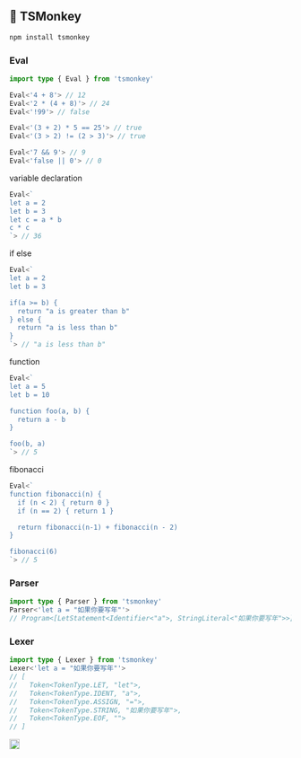 ## 🐒 TSMonkey

```bash
npm install tsmonkey
```

### Eval
```typescript
import type { Eval } from 'tsmonkey'

Eval<'4 + 8'> // 12
Eval<'2 * (4 + 8)'> // 24
Eval<'!99'> // false

Eval<'(3 + 2) * 5 == 25'> // true
Eval<'(3 > 2) != (2 > 3)'> // true

Eval<'7 && 9'> // 9
Eval<'false || 0'> // 0
```

variable declaration
```typescript
Eval<`
let a = 2
let b = 3
let c = a * b
c * c
`> // 36
```

if else
```typescript
Eval<`
let a = 2
let b = 3

if(a >= b) {
  return "a is greater than b"
} else {
  return "a is less than b"
}
`> // "a is less than b"
```

function
```typescript
Eval<`
let a = 5
let b = 10

function foo(a, b) {
  return a - b
}

foo(b, a)
`> // 5
```

fibonacci
```typescript
Eval<`
function fibonacci(n) {
  if (n < 2) { return 0 }
  if (n == 2) { return 1 }

  return fibonacci(n-1) + fibonacci(n - 2)
}

fibonacci(6)
`> // 5
```
### Parser
```typescript
import type { Parser } from 'tsmonkey'
Parser<'let a = "如果你要写年"'>
// Program<[LetStatement<Identifier<"a">, StringLiteral<"如果你要写年">>]>
```

### Lexer
```typescript
import type { Lexer } from 'tsmonkey'
Lexer<'let a = "如果你要写年"'>
// [
//   Token<TokenType.LET, "let">,
//   Token<TokenType.IDENT, "a">,
//   Token<TokenType.ASSIGN, "=">,
//   Token<TokenType.STRING, "如果你要写年">,
//   Token<TokenType.EOF, "">
// ]
```

<a href="https://weread.qq.com/web/bookDetail/74d32120813ab6de0g019b0e" target="_blank"><img src="https://cdn.weread.qq.com/web/wrweb-next/_nuxt/img_logo.Egsq9YBR.png" height="18" /></a>
